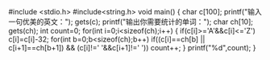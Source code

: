 #include <stdio.h>
#include<string.h>
void main()
{ 
	char c[100];
	printf("输入一句优美的英文：");
	gets(c);
	printf("输出你需要统计的单词：");
	char ch[10];
	gets(ch);
		int count=0;
		for(int i=0;i<sizeof(ch);i++)
		{
			if(c[i]>='A'&&c[i]<='Z')
				c[i]=c[i]-32;
			for(int b=0;b<sizeof(ch);b++)
				if((c[i]==ch[b] || c[i+1]==ch[b+1]) && (c[i]!=' '&&c[i+1]!=' '))
						count++;
		}
	printf("%d",count);
}
